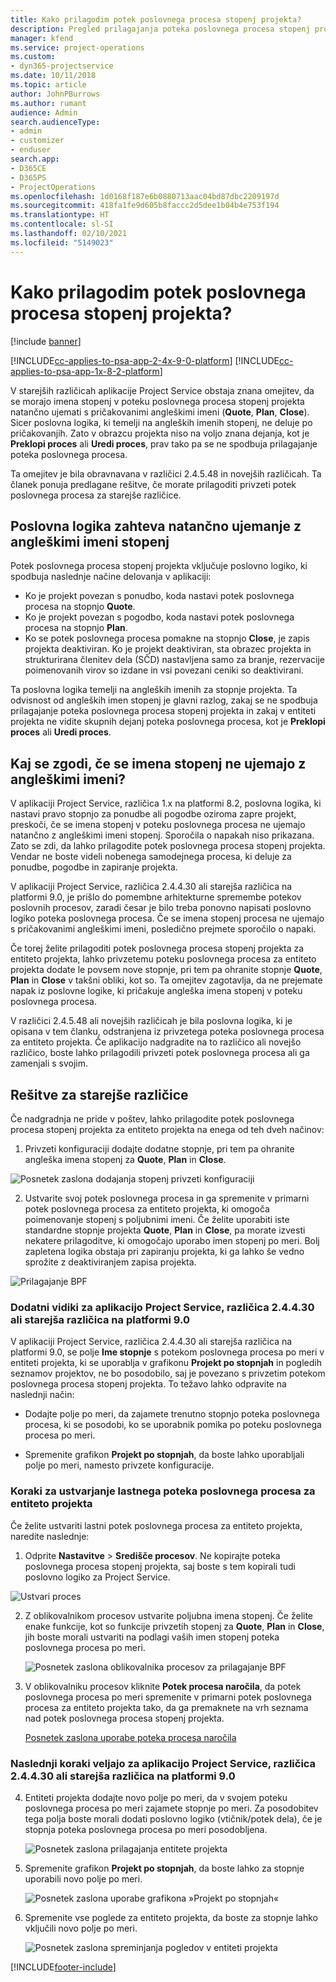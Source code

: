 ```yaml
---
title: Kako prilagodim potek poslovnega procesa stopenj projekta?
description: Pregled prilagajanja poteka poslovnega procesa stopenj projekta.
manager: kfend
ms.service: project-operations
ms.custom:
- dyn365-projectservice
ms.date: 10/11/2018
ms.topic: article
author: JohnPBurrows
ms.author: rumant
audience: Admin
search.audienceType:
- admin
- customizer
- enduser
search.app:
- D365CE
- D365PS
- ProjectOperations
ms.openlocfilehash: 1d0168f187e6b0880713aac04bd87dbc2209197d
ms.sourcegitcommit: 418fa1fe9d605b8faccc2d5dee1b04b4e753f194
ms.translationtype: HT
ms.contentlocale: sl-SI
ms.lasthandoff: 02/10/2021
ms.locfileid: "5149023"
---
```

# <a name="how-do-i-customize-the-project-stages-business-process-flow"></a>Kako prilagodim potek poslovnega procesa stopenj projekta?

[!include [banner](../includes/psa-now-project-operations.md)]

[!INCLUDE[cc-applies-to-psa-app-2-4x-9-0-platform](../includes/cc-applies-to-psa-app-2-4x-9-0-platform.md)]
[!INCLUDE[cc-applies-to-psa-app-1x-8-2-platform](../includes/cc-applies-to-psa-app-1x-8-2-platform.md)]

V starejših različicah aplikacije Project Service obstaja znana omejitev, da se morajo imena stopenj v poteku poslovnega procesa stopenj projekta natančno ujemati s pričakovanimi angleškimi imeni (**Quote**, **Plan**, **Close**). Sicer poslovna logika, ki temelji na angleških imenih stopenj, ne deluje po pričakovanjih. Zato v obrazcu projekta niso na voljo znana dejanja, kot je **Preklopi proces** ali **Uredi proces**, prav tako pa se ne spodbuja prilagajanje poteka poslovnega procesa. 

Ta omejitev je bila obravnavana v različici 2.4.5.48 in novejših različicah. Ta članek ponuja predlagane rešitve, če morate prilagoditi privzeti potek poslovnega procesa za starejše različice.  

## <a name="business-logic-requires-an-exact-match-with-english-stage-names"></a>Poslovna logika zahteva natančno ujemanje z angleškimi imeni stopenj

Potek poslovnega procesa stopenj projekta vključuje poslovno logiko, ki spodbuja naslednje načine delovanja v aplikaciji:
- Ko je projekt povezan s ponudbo, koda nastavi potek poslovnega procesa na stopnjo **Quote**.
- Ko je projekt povezan s pogodbo, koda nastavi potek poslovnega procesa na stopnjo **Plan**.
- Ko se potek poslovnega procesa pomakne na stopnjo **Close**, je zapis projekta deaktiviran. Ko je projekt deaktiviran, sta obrazec projekta in strukturirana členitev dela (SČD) nastavljena samo za branje, rezervacije poimenovanih virov so izdane in vsi povezani ceniki so deaktivirani.

Ta poslovna logika temelji na angleških imenih za stopnje projekta. Ta odvisnost od angleških imen stopenj je glavni razlog, zakaj se ne spodbuja prilagajanje poteka poslovnega procesa stopenj projekta in zakaj v entiteti projekta ne vidite skupnih dejanj poteka poslovnega procesa, kot je **Preklopi proces** ali **Uredi proces**.

## <a name="what-happens-if-the-stage-names-dont-match-the-english-names"></a>Kaj se zgodi, če se imena stopenj ne ujemajo z angleškimi imeni?

V aplikaciji Project Service, različica 1.x na platformi 8.2, poslovna logika, ki nastavi pravo stopnjo za ponudbe ali pogodbe oziroma zapre projekt, preskoči, če se imena stopenj v poteku poslovnega procesa ne ujemajo natančno z angleškimi imeni stopenj. Sporočila o napakah niso prikazana. Zato se zdi, da lahko prilagodite potek poslovnega procesa stopenj projekta. Vendar ne boste videli nobenega samodejnega procesa, ki deluje za ponudbe, pogodbe in zapiranje projekta.

V aplikaciji Project Service, različica 2.4.4.30 ali starejša različica na platformi 9.0, je prišlo do pomembne arhitekturne spremembe potekov poslovnih procesov, zaradi česar je bilo treba ponovno napisati poslovno logiko poteka poslovnega procesa. Če se imena stopenj procesa ne ujemajo s pričakovanimi angleškimi imeni, posledično prejmete sporočilo o napaki. 

Če torej želite prilagoditi potek poslovnega procesa stopenj projekta za entiteto projekta, lahko privzetemu poteku poslovnega procesa za entiteto projekta dodate le povsem nove stopnje, pri tem pa ohranite stopnje **Quote**, **Plan** in **Close** v takšni obliki, kot so. Ta omejitev zagotavlja, da ne prejemate napak iz poslovne logike, ki pričakuje angleška imena stopenj v poteku poslovnega procesa.

V različici 2.4.5.48 ali novejših različicah je bila poslovna logika, ki je opisana v tem članku, odstranjena iz privzetega poteka poslovnega procesa za entiteto projekta. Če aplikacijo nadgradite na to različico ali novejšo različico, boste lahko prilagodili privzeti potek poslovnega procesa ali ga zamenjali s svojim. 

## <a name="workarounds-for-earlier-versions"></a>Rešitve za starejše različice

Če nadgradnja ne pride v poštev, lahko prilagodite potek poslovnega procesa stopenj projekta za entiteto projekta na enega od teh dveh načinov:

1. Privzeti konfiguraciji dodajte dodatne stopnje, pri tem pa ohranite angleška imena stopenj za **Quote**, **Plan** in **Close**.


![Posnetek zaslona dodajanja stopenj privzeti konfiguraciji](media/FAQ-Customize-BPF-1.png)
 
2. Ustvarite svoj potek poslovnega procesa in ga spremenite v primarni potek poslovnega procesa za entiteto projekta, ki omogoča poimenovanje stopenj s poljubnimi imeni. Če želite uporabiti iste standardne stopnje projekta **Quote**, **Plan** in **Close**, pa morate izvesti nekatere prilagoditve, ki omogočajo uporabo imen stopenj po meri. Bolj zapletena logika obstaja pri zapiranju projekta, ki ga lahko še vedno sprožite z deaktiviranjem zapisa projekta.

![Prilagajanje BPF](media/FAQ-Customize-BPF-2.png)

### <a name="additional-considerations-for-project-service-app-version-24430-or-earlier-on-platform-90"></a>Dodatni vidiki za aplikacijo Project Service, različica 2.4.4.30 ali starejša različica na platformi 9.0

V aplikaciji Project Service, različica 2.4.4.30 ali starejša različica na platformi 9.0, se polje **Ime stopnje** s potekom poslovnega procesa po meri v entiteti projekta, ki se uporablja v grafikonu **Projekt po stopnjah** in pogledih seznamov projektov, ne bo posodobilo, saj je povezano s privzetim potekom poslovnega procesa stopenj projekta. To težavo lahko odpravite na naslednji način:

- Dodajte polje po meri, da zajamete trenutno stopnjo poteka poslovnega procesa, ki se posodobi, ko se uporabnik pomika po poteku poslovnega procesa po meri.

- Spremenite grafikon **Projekt po stopnjah**, da boste lahko uporabljali polje po meri, namesto privzete konfiguracije.

### <a name="steps-to-create-your-own-business-process-flow-for-the-project-entity"></a>Koraki za ustvarjanje lastnega poteka poslovnega procesa za entiteto projekta

Če želite ustvariti lastni potek poslovnega procesa za entiteto projekta, naredite naslednje:

1. Odprite **Nastavitve** > **Središče procesov**. Ne kopirajte poteka poslovnega procesa stopenj projekta, saj boste s tem kopirali tudi poslovno logiko za Project Service.

  ![Ustvari proces](media/FAQ-Customize-BPF-3.png)

2. Z oblikovalnikom procesov ustvarite poljubna imena stopenj. Če želite enake funkcije, kot so funkcije privzetih stopenj za **Quote**, **Plan** in **Close**, jih boste morali ustvariti na podlagi vaših imen stopenj poteka poslovnega procesa po meri.

   ![Posnetek zaslona oblikovalnika procesov za prilagajanje BPF](media/FAQ-Customize-BPF-4.png) 

3. V oblikovalniku procesov kliknite **Potek procesa naročila**, da potek poslovnega procesa po meri spremenite v primarni potek poslovnega procesa za entiteto projekta tako, da ga premaknete na vrh seznama nad potek poslovnega procesa stopenj projekta.


   [Posnetek zaslona uporabe poteka procesa naročila](media/FAQ-Customize-BPF-5-720.png)

### <a name="the-following-steps-apply-to-project-service-app-24430-or-earlier-on-the-90-platform"></a>Naslednji koraki veljajo za aplikacijo Project Service, različica 2.4.4.30 ali starejša različica na platformi 9.0

4. Entiteti projekta dodajte novo polje po meri, da v svojem poteku poslovnega procesa po meri zajamete stopnje po meri. Za posodobitev tega polja boste morali dodati poslovno logiko (vtičnik/potek dela), če je stopnja poteka poslovnega procesa po meri posodobljena.

   ![Posnetek zaslona prilagajanja entitete projekta](media/FAQ-Customize-BPF-6-720.png)

5. Spremenite grafikon **Projekt po stopnjah**, da boste lahko za stopnje uporabili novo polje po meri.

   ![Posnetek zaslona uporabe grafikona »Projekt po stopnjah«](media/FAQ-Customize-BPF-7-720.png)

6. Spremenite vse poglede za entiteto projekta, da boste za stopnje lahko vključili novo polje po meri.

   ![Posnetek zaslona spreminjanja pogledov v entiteti projekta](media/FAQ-Customize-BPF-8-720.png)



[!INCLUDE[footer-include](../includes/footer-banner.md)]